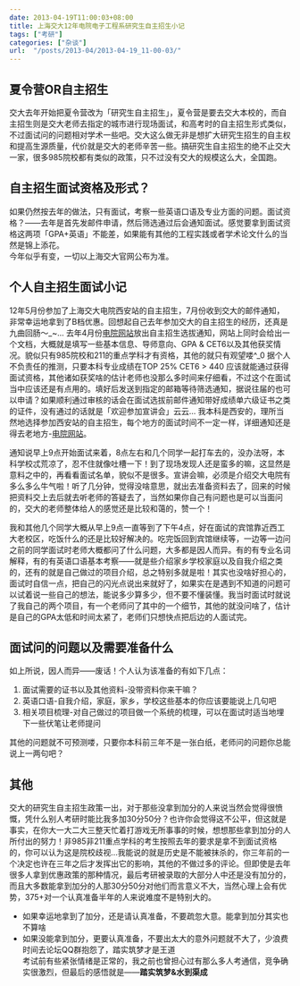 ```yaml
---
date: 2013-04-19T11:00:03+08:00
title: 上海交大12年电院电子工程系研究生自主招生小记
tags: ["考研"]
categories: ["杂谈"]
url:  "/posts/2013-04/2013-04-19_11-00-03/"
---
```


## 夏令营OR自主招生  

交大去年开始把夏令营改为「研究生自主招生」，夏令营是要去交大本校的，而自主招生则是交大老师去指定的城市进行现场面试，和高考时的自主招生形式类似，不过面试问的问题相对学术一些吧。交大这么做无非是想扩大研究生招生的自主权和提高生源质量，代价就是交大的老师辛苦一些。搞研究生自主招生的绝不止交大一家，很多985院校都有类似的政策，只不过没有交大的规模这么大，全国跑。  

## 自主招生面试资格及形式？  

如果仍然按去年的做法，只有面试，考察一些英语口语及专业方面的问题。面试资格？——去年是首先发邮件申请，然后筛选通过后会通知面试。感觉要拿到面试资格这两项「GPA+英语」不能差，如果能有其他的工程实践或者学术论文什么的当然是锦上添花。  
今年似乎有变，一切以上海交大官网公布为准。

## 个人自主招生面试小记  

12年5月份参加了上海交大电院西安站的自主招生，7月份收到交大的邮件通知，非常幸运地拿到了B档优惠。回想起自己去年参加交大的自主招生的经历，还真是九曲回肠～\_~... 去年4月份[电院网站](http://yjwb.seiee.sjtu.edu.cn/)放出自主招生选拔通知，网站上同时会给出一个文档，大概就是填写一些基本信息、导师意向、GPA & CET6以及其他获奖情况。貌似只有985院校和211的重点学科才有资格，其他的就只有观望喽^\_0 据个人不负责任的推测，只要本科专业成绩在TOP 25% CET6 > 440 应该就能通过获得面试资格，其他诸如获奖啥的估计老师也没那么多时间来仔细看，不过这个在面试当中应该还是有点用的。填好后发送到指定的邮箱等待筛选通知，据说往届的也可以申请？如果顺利通过审核的话会在面试选拔前邮件通知带好成绩单六级证书之类的证件，没有通过的话就是「欢迎参加宣讲会」云云... 我本科是西安的，理所当然地选择参加西安站的自主招生，每个地方的面试时间不一定一样，详细通知还是得去老地方-[电院网站](http://yjwb.seiee.sjtu.edu.cn/)。  

通知说早上9点开始面试来着，8点左右和几个同学一起打车去的，没办法呀，本科学校忒荒凉了，忍不住就像吐槽一下！到了现场发现人还是蛮多的嘛，这显然是意料之中的，再看看面试名单，貌似不是很多。宣讲会嘛，必须是介绍交大电院有多么多么牛气啦！听了几分钟，觉得没啥意思，就出去准备资料去了，回来的时候把资料交上去后就去听老师的答疑去了，当然如果你自己有问题也是可以当面问的，交大的老师整体给人的感觉还是比较和蔼的，赞一个！  

我和其他几个同学大概从早上9点一直等到了下午4点，好在面试的宾馆靠近西工大老校区，吃饭什么的还是比较好解决的。吃完饭回到宾馆继续等，一边等一边问之前的同学面试时老师大概都问了什么问题，大多都是因人而异。有的有专业名词解释，有的有英语口语基本考察——就是些介绍家乡学校家庭以及自我介绍之类的，还有的就是自己做过的项目介绍，总之特别多就是啦！其实也没啥好担心的，面试时自信一点，把自己的闪光点说出来就好了，如果实在是遇到不知道的问题可以试着说一些自己的想法，能说多少算多少，但不要不懂装懂。我当时面试时就说了我自己的两个项目，有一个老师问了其中的一个细节，其他的就没问啥了，估计是自己的GPA太低和时间太紧了，老师们只想快点把后边的人面试完。  

## 面试问的问题以及需要准备什么  

如上所说，因人而异——废话！个人认为该准备的有如下几点：  
1. 面试需要的证书以及其他资料-没带资料你来干嘛？  
2. 英语口语-自我介绍，家庭，家乡，学校这些基本的你应该要能说上几句吧  
3. 相关项目梳理-对自己做过的项目做一个系统的梳理，可以在面试时适当地埋下一些伏笔让老师提问  

其他的问题就不可预测喽，只要你本科前三年不是一张白纸，老师问的问题你总能说上一两句吧？

## 其他  

交大的研究生自主招生政策一出，对于那些没拿到加分的人来说当然会觉得很愤慨，凭什么别人考研时能比我多加30分50分？也许你会觉得这不公平，但这就是事实，在你大一大二大三整天忙着打游戏无所事事的时候，想想那些拿到加分的人所付出的努力！非985非211重点学科的考生按照去年的要求是拿不到面试资格的，你可以认为这是院校歧视...我能说的就是历史是不能被抹杀的，你三年前的一个决定也许在三年之后才发挥出它的影响，其他的不做过多的评论。但即使是去年很多人拿到优惠政策的那种情况，最后考研被录取的大部分人中还是没有加分的，而且大多数能拿到加分的人那30分50分对他们而言意义不大，当然心理上会有优势，375+对一个认真准备半年的人来说难度不是特别大的。

* 如果幸运地拿到了加分，还是请认真准备，不要疏忽大意。能拿到加分其实也不算啥  
* 如果没能拿到加分，更要认真准备，不要出太大的意外问题就不大了，少浪费时间去论坛QQ群抱怨了，踏实筑梦才是王道  
考试前有些紧张情绪是正常的，我之前也曾担心过有那么多人考通信，竞争确实很激烈，但最后的感悟就是——**踏实筑梦&水到渠成**